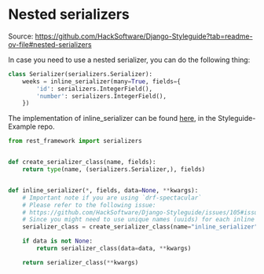 # Nested serializers

Source: https://github.com/HackSoftware/Django-Styleguide?tab=readme-ov-file#nested-serializers

In case you need to use a nested serializer, you can do the following thing:

```python
class Serializer(serializers.Serializer):
    weeks = inline_serializer(many=True, fields={
        'id': serializers.IntegerField(),
        'number': serializers.IntegerField(),
    })
```

The implementation of inline_serializer can be found [here](https://github.com/HackSoftware/Django-Styleguide-Example/blob/master/styleguide_example/api/utils.py), in the Styleguide-Example repo.

```python
from rest_framework import serializers


def create_serializer_class(name, fields):
    return type(name, (serializers.Serializer,), fields)


def inline_serializer(*, fields, data=None, **kwargs):
    # Important note if you are using `drf-spectacular`
    # Please refer to the following issue:
    # https://github.com/HackSoftware/Django-Styleguide/issues/105#issuecomment-1669468898
    # Since you might need to use unique names (uuids) for each inline serializer
    serializer_class = create_serializer_class(name="inline_serializer", fields=fields)

    if data is not None:
        return serializer_class(data=data, **kwargs)

    return serializer_class(**kwargs)
```